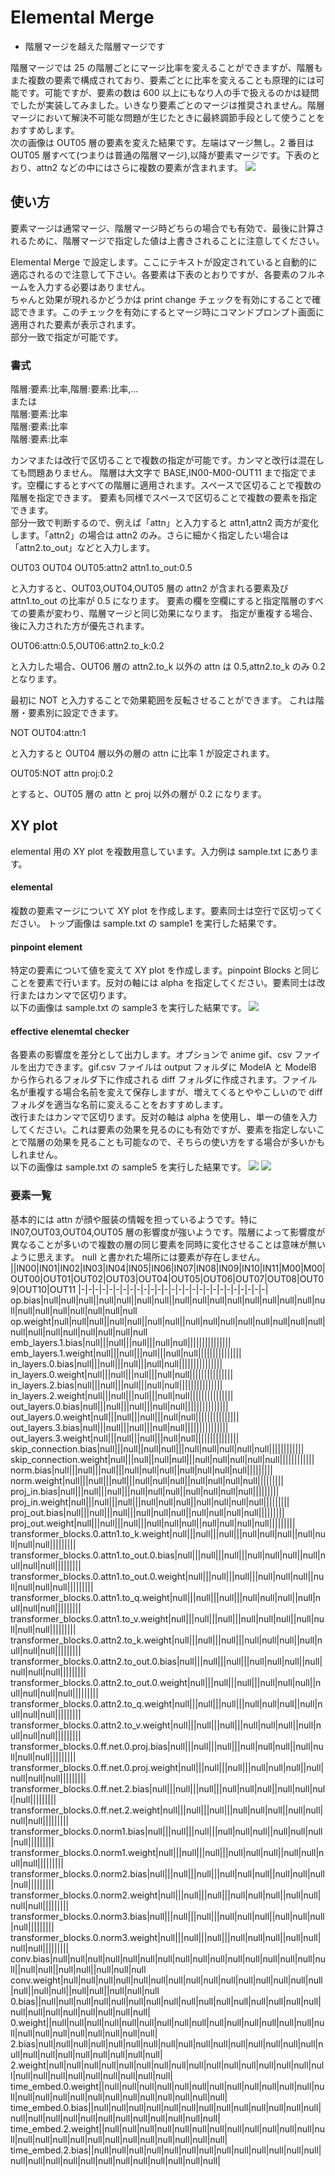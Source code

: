 # Elemental Merge

- 階層マージを越えた階層マージです

階層マージでは 25 の階層ごとにマージ比率を変えることができますが、階層もまた複数の要素で構成されており、要素ごとに比率を変えることも原理的には可能です。可能ですが、要素の数は 600 以上にもなり人の手で扱えるのかは疑問でしたが実装してみました。いきなり要素ごとのマージは推奨されません。階層マージにおいて解決不可能な問題が生じたときに最終調節手段として使うことをおすすめします。  
次の画像は OUT05 層の要素を変えた結果です。左端はマージ無し。2 番目は OUT05 層すべて(つまりは普通の階層マージ),以降が要素マージです。下表のとおり、attn2 などの中にはさらに複数の要素が含まれます。
![](https://raw.githubusercontent.com/hako-mikan/sd-webui-supermerger/images/sample1.jpg)

## 使い方

要素マージは通常マージ、階層マージ時どちらの場合でも有効で、最後に計算されるために、階層マージで指定した値は上書きされることに注意してください。

Elemental Merge で設定します。ここにテキストが設定されていると自動的に適応されるので注意して下さい。各要素は下表のとおりですが、各要素のフルネームを入力する必要はありません。  
ちゃんと効果が現れるかどうかは print change チェックを有効にすることで確認できます。このチェックを有効にするとマージ時にコマンドプロンプト画面に適用された要素が表示されます。  
部分一致で指定が可能です。

### 書式

階層:要素:比率,階層:要素:比率,...  
または  
階層:要素:比率  
階層:要素:比率  
階層:要素:比率

カンマまたは改行で区切ることで複数の指定が可能です。カンマと改行は混在しても問題ありません。
階層は大文字で BASE,IN00-M00-OUT11 まで指定でます。空欄にするとすべての階層に適用されます。スペースで区切ることで複数の階層を指定できます。
要素も同様でスペースで区切ることで複数の要素を指定できます。  
部分一致で判断するので、例えば「attn」と入力すると attn1,attn2 両方が変化します。「attn2」の場合は attn2 のみ。さらに細かく指定したい場合は「attn2.to_out」などと入力します。

OUT03 OUT04 OUT05:attn2 attn1.to_out:0.5

と入力すると、OUT03,OUT04,OUT05 層の attn2 が含まれる要素及び attn1.to_out の比率が 0.5 になります。
要素の欄を空欄にすると指定階層のすべての要素が変わり、階層マージと同じ効果になります。
指定が重複する場合、後に入力された方が優先されます。

OUT06:attn:0.5,OUT06:attn2.to_k:0.2

と入力した場合、OUT06 層の attn2.to_k 以外の attn は 0.5,attn2.to_k のみ 0.2 となります。

最初に NOT と入力することで効果範囲を反転させることができます。
これは階層・要素別に設定できます。

NOT OUT04:attn:1

と入力すると OUT04 層以外の層の attn に比率 1 が設定されます。

OUT05:NOT attn proj:0.2

とすると、OUT05 層の attn と proj 以外の層が 0.2 になります。

## XY plot

elemental 用の XY plot を複数用意しています。入力例は sample.txt にあります。

#### elemental

複数の要素マージについて XY plot を作成します。要素同士は空行で区切ってください。
トップ画像は sample.txt の sample1 を実行した結果です。

#### pinpoint element

特定の要素について値を変えて XY plot を作成します。pinpoint Blocks と同じことを要素で行います。反対の軸には alpha を指定してください。要素同士は改行またはカンマで区切ります。  
以下の画像は sample.txt の sample3 を実行した結果です。
![](https://raw.githubusercontent.com/hako-mikan/sd-webui-supermerger/images/sample3.jpg)

#### effective elenemtal checker

各要素の影響度を差分として出力します。オプションで anime gif、csv ファイルを出力できます。gif.csv ファイルは output フォルダに ModelA と ModelB から作られるフォルダ下に作成される diff フォルダに作成されます。ファイル名が重複する場合名前を変えて保存しますが、増えてくるとややこしいので diff フォルダを適当な名前に変えることをおすすめします。  
改行またはカンマで区切ります。反対の軸は alpha を使用し、単一の値を入力してください。これは要素の効果を見るのにも有効ですが、要素を指定しないことで階層の効果を見ることも可能なので、そちらの使い方をする場合が多いかもしれません。  
以下の画像は sample.txt の sample5 を実行した結果です。
![](https://raw.githubusercontent.com/hako-mikan/sd-webui-supermerger/images/sample5-1.jpg)
![](https://raw.githubusercontent.com/hako-mikan/sd-webui-supermerger/images/sample5-2.jpg)

### 要素一覧

基本的には attn が顔や服装の情報を担っているようです。特に IN07,OUT03,OUT04,OUT05 層の影響度が強いようです。階層によって影響度が異なることが多いので複数の層の同じ要素を同時に変化させることは意味が無いように思えます。
null と書かれた場所には要素が存在しません。
||IN00|IN01|IN02|IN03|IN04|IN05|IN06|IN07|IN08|IN09|IN10|IN11|M00|M00|OUT00|OUT01|OUT02|OUT03|OUT04|OUT05|OUT06|OUT07|OUT08|OUT09|OUT10|OUT11
|-|-|-|-|-|-|-|-|-|-|-|-|-|-|-|-|-|-|-|-|-|-|-|-|-|-|-|
op.bias|null|null|null||null|null||null|null||null|null|null|null|null|null|null|null|null|null|null|null|null|null|null|null
op.weight|null|null|null||null|null||null|null||null|null|null|null|null|null|null|null|null|null|null|null|null|null|null|null
emb_layers.1.bias|null|||null|||null|||null|null|||||||||||||||
emb_layers.1.weight|null|||null|||null|||null|null|||||||||||||||
in_layers.0.bias|null|||null|||null|||null|null|||||||||||||||
in_layers.0.weight|null|||null|||null|||null|null|||||||||||||||
in_layers.2.bias|null|||null|||null|||null|null|||||||||||||||
in_layers.2.weight|null|||null|||null|||null|null|||||||||||||||
out_layers.0.bias|null|||null|||null|||null|null|||||||||||||||
out_layers.0.weight|null|||null|||null|||null|null|||||||||||||||
out_layers.3.bias|null|||null|||null|||null|null|||||||||||||||
out_layers.3.weight|null|||null|||null|||null|null|||||||||||||||
skip_connection.bias|null|||null||null|null|||null|null|null|null|null||||||||||||
skip_connection.weight|null|||null||null|null|||null|null|null|null|null||||||||||||
norm.bias|null|||null|||null|||null|null|null||null|null|null|null|||||||||
norm.weight|null|||null|||null|||null|null|null||null|null|null|null|||||||||
proj_in.bias|null|||null|||null|||null|null|null||null|null|null|null|||||||||
proj_in.weight|null|||null|||null|||null|null|null||null|null|null|null|||||||||
proj_out.bias|null|||null|||null|||null|null|null||null|null|null|null|||||||||
proj_out.weight|null|||null|||null|||null|null|null||null|null|null|null|||||||||
transformer_blocks.0.attn1.to_k.weight|null|||null|||null|||null|null|null||null|null|null|null|||||||||
transformer_blocks.0.attn1.to_out.0.bias|null|||null|||null|||null|null|null||null|null|null|null|||||||||
transformer_blocks.0.attn1.to_out.0.weight|null|||null|||null|||null|null|null||null|null|null|null|||||||||
transformer_blocks.0.attn1.to_q.weight|null|||null|||null|||null|null|null||null|null|null|null|||||||||
transformer_blocks.0.attn1.to_v.weight|null|||null|||null|||null|null|null||null|null|null|null|||||||||
transformer_blocks.0.attn2.to_k.weight|null|||null|||null|||null|null|null||null|null|null|null|||||||||
transformer_blocks.0.attn2.to_out.0.bias|null|||null|||null|||null|null|null||null|null|null|null|||||||||
transformer_blocks.0.attn2.to_out.0.weight|null|||null|||null|||null|null|null||null|null|null|null|||||||||
transformer_blocks.0.attn2.to_q.weight|null|||null|||null|||null|null|null||null|null|null|null|||||||||
transformer_blocks.0.attn2.to_v.weight|null|||null|||null|||null|null|null||null|null|null|null|||||||||
transformer_blocks.0.ff.net.0.proj.bias|null|||null|||null|||null|null|null||null|null|null|null|||||||||
transformer_blocks.0.ff.net.0.proj.weight|null|||null|||null|||null|null|null||null|null|null|null|||||||||
transformer_blocks.0.ff.net.2.bias|null|||null|||null|||null|null|null||null|null|null|null|||||||||
transformer_blocks.0.ff.net.2.weight|null|||null|||null|||null|null|null||null|null|null|null|||||||||
transformer_blocks.0.norm1.bias|null|||null|||null|||null|null|null||null|null|null|null|||||||||
transformer_blocks.0.norm1.weight|null|||null|||null|||null|null|null||null|null|null|null|||||||||
transformer_blocks.0.norm2.bias|null|||null|||null|||null|null|null||null|null|null|null|||||||||
transformer_blocks.0.norm2.weight|null|||null|||null|||null|null|null||null|null|null|null|||||||||
transformer_blocks.0.norm3.bias|null|||null|||null|||null|null|null||null|null|null|null|||||||||
transformer_blocks.0.norm3.weight|null|||null|||null|||null|null|null||null|null|null|null|||||||||
conv.bias|null|null|null|null|null|null|null|null|null|null|null|null|null|null|null|null||null|null||null|null||null|null|null
conv.weight|null|null|null|null|null|null|null|null|null|null|null|null|null|null|null|null||null|null||null|null||null|null|null
0.bias||null|null|null|null|null|null|null|null|null|null|null|null|null|null|null|null|null|null|null|null|null|null|null|null|
0.weight||null|null|null|null|null|null|null|null|null|null|null|null|null|null|null|null|null|null|null|null|null|null|null|null|
2.bias|null|null|null|null|null|null|null|null|null|null|null|null|null|null|null|null|null|null|null|null|null|null|null|null|null|
2.weight|null|null|null|null|null|null|null|null|null|null|null|null|null|null|null|null|null|null|null|null|null|null|null|null|null|
time_embed.0.weight||null|null|null|null|null|null|null|null|null|null|null|null|null|null|null|null|null|null|null|null|null|null|null|null|null|
time_embed.0.bias||null|null|null|null|null|null|null|null|null|null|null|null|null|null|null|null|null|null|null|null|null|null|null|null|null|
time_embed.2.weight||null|null|null|null|null|null|null|null|null|null|null|null|null|null|null|null|null|null|null|null|null|null|null|null|null|
time_embed.2.bias||null|null|null|null|null|null|null|null|null|null|null|null|null|null|null|null|null|null|null|null|null|null|null|null|null|
